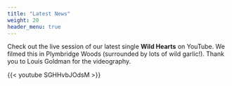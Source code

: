 ```yaml
---
title: "Latest News"
weight: 20
header_menu: true
---
```


Check out the live session of our latest single **Wild Hearts** on YouTube. We filmed this in Plymbridge Woods (surrounded by lots of wild garlic!). Thank you to Louis Goldman for the videography.

{{< youtube SGHHvbJOdsM >}}

